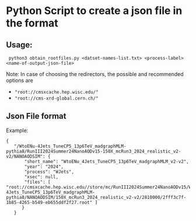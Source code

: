 # Python Script to create a json file in the format

##  Usage: 
`
python3 obtain_rootfiles.py <datset-names-list.txt> <process-label> <name-of-output-json-file>`

Note: In case of choosing the redirectors, the possible and recommended options are 

- `"root://cmsxcache.hep.wisc.edu/"`
- `"root://cms-xrd-global.cern.ch/"`

## Json File format
Example:
<pre><code>{
   "/WtoENu-4Jets_TuneCP5_13p6TeV_madgraphMLM-pythia8/RunIII2024Summer24NanoAODv15-150X_mcRun3_2024_realistic_v2-v2/NANOAODSIM": {
       "short_name": "WtoENu_4Jets_TuneCP5_13p6TeV_madgraphMLM_v2-v2", 
       "year": "2024", 
       "process": "WJets", 
       "xsec": null, 
       "files": [ "root://cmsxcache.hep.wisc.edu//store/mc/RunIII2024Summer24NanoAODv15/WtoENu-4Jets_TuneCP5_13p6TeV_madgraphMLM-pythia8/NANOAODSIM/150X_mcRun3_2024_realistic_v2-v2/2810000/2fff3c7f-1b85-4265-b549-eb655ddf2f27.root" ]
      }
   }</code></pre>
